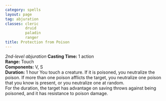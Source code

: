 ```yaml
---
category: spells
layout: page
tag: abjuration
classes: cleric
         druid
         paladin
         ranger
title: Protection from Poison 
---
```

_2nd-level abjuration_ 
**Casting Time:** 1 action    
**Range:** Touch    
**Components:** V, S   
**Duration:** 1 hour 
You touch a creature. If it is poisoned, you neutralize the poison. If more than one poison afflicts the target, you neutralize one poison that you know is present, or you neutralize one at random.    
For the duration, the target has advantage on saving throws against being poisoned, and it has resistance to poison damage. 